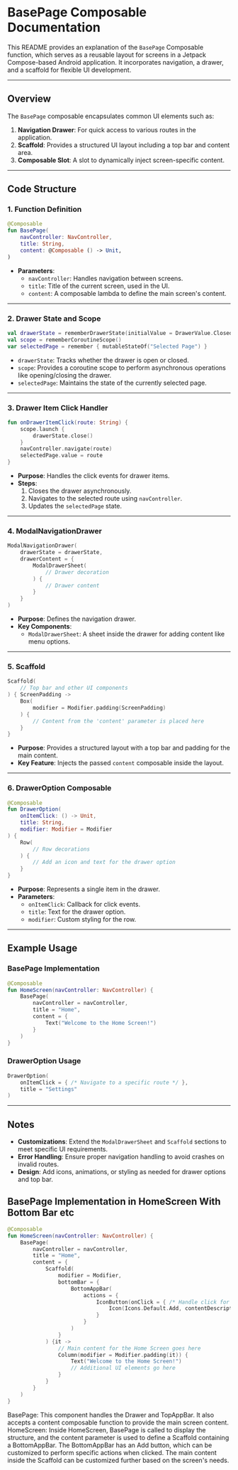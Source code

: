 # BasePage Composable Documentation

This README provides an explanation of the `BasePage` Composable function, which serves as a reusable layout for screens in a Jetpack Compose-based Android application. It incorporates navigation, a drawer, and a scaffold for flexible UI development.

---

## Overview

The `BasePage` composable encapsulates common UI elements such as:

1. **Navigation Drawer**: For quick access to various routes in the application.
2. **Scaffold**: Provides a structured UI layout including a top bar and content area.
3. **Composable Slot**: A slot to dynamically inject screen-specific content.

---

## Code Structure

### 1. **Function Definition**

```kotlin
@Composable
fun BasePage(
    navController: NavController,
    title: String,
    content: @Composable () -> Unit,
)
```

- **Parameters**:
  - `navController`: Handles navigation between screens.
  - `title`: Title of the current screen, used in the UI.
  - `content`: A composable lambda to define the main screen's content.

---

### 2. **Drawer State and Scope**

```kotlin
val drawerState = rememberDrawerState(initialValue = DrawerValue.Closed)
val scope = rememberCoroutineScope()
var selectedPage = remember { mutableStateOf("Selected Page") }
```

- `drawerState`: Tracks whether the drawer is open or closed.
- `scope`: Provides a coroutine scope to perform asynchronous operations like opening/closing the drawer.
- `selectedPage`: Maintains the state of the currently selected page.

---

### 3. **Drawer Item Click Handler**

```kotlin
fun onDrawerItemClick(route: String) {
    scope.launch {
        drawerState.close()
    }
    navController.navigate(route)
    selectedPage.value = route
}
```

- **Purpose**: Handles the click events for drawer items.
- **Steps**:
  1. Closes the drawer asynchronously.
  2. Navigates to the selected route using `navController`.
  3. Updates the `selectedPage` state.

---

### 4. **ModalNavigationDrawer**

```kotlin
ModalNavigationDrawer(
    drawerState = drawerState,
    drawerContent = {
        ModalDrawerSheet(
            // Drawer decoration
        ) {
            // Drawer content
        }
    }
)
```

- **Purpose**: Defines the navigation drawer.
- **Key Components**:
  - `ModalDrawerSheet`: A sheet inside the drawer for adding content like menu options.

---

### 5. **Scaffold**

```kotlin
Scaffold(
    // Top bar and other UI components
) { ScreenPadding ->
    Box(
        modifier = Modifier.padding(ScreenPadding)
    ) {
        // Content from the 'content' parameter is placed here
    }
}
```

- **Purpose**: Provides a structured layout with a top bar and padding for the main content.
- **Key Feature**: Injects the passed `content` composable inside the layout.

---

### 6. **DrawerOption Composable**

```kotlin
@Composable
fun DrawerOption(
    onItemClick: () -> Unit,
    title: String,
    modifier: Modifier = Modifier
) {
    Row(
        // Row decorations
    ) {
        // Add an icon and text for the drawer option
    }
}
```

- **Purpose**: Represents a single item in the drawer.
- **Parameters**:
  - `onItemClick`: Callback for click events.
  - `title`: Text for the drawer option.
  - `modifier`: Custom styling for the row.

---

## Example Usage

### BasePage Implementation

```kotlin
@Composable
fun HomeScreen(navController: NavController) {
    BasePage(
        navController = navController,
        title = "Home",
        content = {
            Text("Welcome to the Home Screen!")
        }
    )
}
```

### DrawerOption Usage

```kotlin
DrawerOption(
    onItemClick = { /* Navigate to a specific route */ },
    title = "Settings"
)
```

---

## Notes

- **Customizations**: Extend the `ModalDrawerSheet` and `Scaffold` sections to meet specific UI requirements.
- **Error Handling**: Ensure proper navigation handling to avoid crashes on invalid routes.
- **Design**: Add icons, animations, or styling as needed for drawer options and top bar.

## BasePage Implementation in HomeScreen With Bottom Bar etc

```kotlin
@Composable
fun HomeScreen(navController: NavController) {
    BasePage(
        navController = navController,
        title = "Home",
        content = { 
            Scaffold(
                modifier = Modifier,
                bottomBar = {
                    BottomAppBar(
                        actions = {
                            IconButton(onClick = { /* Handle click for plus icon */ }) {
                                Icon(Icons.Default.Add, contentDescription = "Add")
                            }
                        }
                    )
                }
            ) {it ->
                // Main content for the Home Screen goes here
                Column(modifier = Modifier.padding(it)) {
                    Text("Welcome to the Home Screen!")
                    // Additional UI elements go here
                }
            }
        }
    )
}
```

BasePage: This component handles the Drawer and TopAppBar. It also accepts a content composable function to provide the main screen content.
HomeScreen: Inside HomeScreen, BasePage is called to display the structure, and the content parameter is used to define a Scaffold containing a BottomAppBar.
The BottomAppBar has an Add button, which can be customized to perform specific actions when clicked.
The main content inside the Scaffold can be customized further based on the screen's needs.
